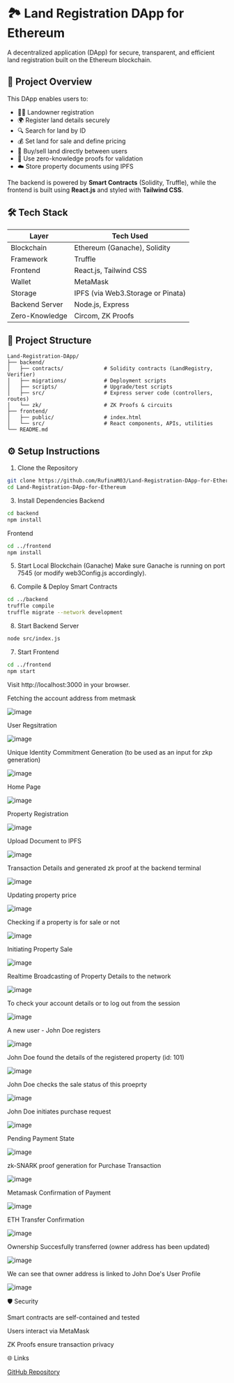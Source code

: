# 🏞️ Land Registration DApp for Ethereum

A decentralized application (DApp) for secure, transparent, and efficient land registration built on the Ethereum blockchain.

## 🚀 Project Overview

This DApp enables users to:

- 🧑‍🌾 Landowner registration
- 🌍 Register land details securely
- 🔍 Search for land by ID
- 💰 Set land for sale and define pricing
- 🤝 Buy/sell land directly between users
- 🔐 Use zero-knowledge proofs for validation
- ☁️ Store property documents using IPFS

The backend is powered by **Smart Contracts** (Solidity, Truffle), while the frontend is built using **React.js** and styled with **Tailwind CSS**.

## 🛠 Tech Stack

| Layer          | Tech Used                         |
| -------------- | --------------------------------- |
| Blockchain     | Ethereum (Ganache), Solidity      |
| Framework      | Truffle                           |
| Frontend       | React.js, Tailwind CSS            |
| Wallet         | MetaMask                          |
| Storage        | IPFS (via Web3.Storage or Pinata) |
| Backend Server | Node.js, Express                  |
| Zero-Knowledge | Circom, ZK Proofs                 |

## 📁 Project Structure

```plaintext
Land-Registration-DApp/
├── backend/
│   ├── contracts/             # Solidity contracts (LandRegistry, Verifier)
│   ├── migrations/            # Deployment scripts
│   ├── scripts/               # Upgrade/test scripts
│   ├── src/                   # Express server code (controllers, routes)
│   └── zk/                    # ZK Proofs & circuits
├── frontend/
│   ├── public/                # index.html
│   └── src/                   # React components, APIs, utilities
└── README.md
```
## ⚙️ Setup Instructions
1. Clone the Repository
```bash
git clone https://github.com/RufinaM03/Land-Registration-DApp-for-Ethereum.git
cd Land-Registration-DApp-for-Ethereum
```

3. Install Dependencies
Backend
```bash
cd backend
npm install
```
Frontend
```bash
cd ../frontend
npm install
```

5. Start Local Blockchain (Ganache)
Make sure Ganache is running on port 7545 (or modify web3Config.js accordingly).

6. Compile & Deploy Smart Contracts
```bash
cd ../backend
truffle compile
truffle migrate --network development
```

8. Start Backend Server
```bash
node src/index.js
```

7. Start Frontend
```bash
cd ../frontend
npm start
```
Visit http://localhost:3000 in your browser.

Fetching the account address from metmask

![image](https://github.com/user-attachments/assets/86866ee3-d017-425c-a350-b6b996e5efe8)

User Regsitration

![image](https://github.com/user-attachments/assets/25e078f6-5822-4f70-b0ae-f95d62cfd288)

Unique Identity Commitment Generation (to be used as an input for zkp generation)

![image](https://github.com/user-attachments/assets/9d87cfd3-6a00-4a82-804f-76af5165fcee)

Home Page

![image](https://github.com/user-attachments/assets/e848d8ef-9dff-4fbd-b702-19abda429b80)

Property Registration

![image](https://github.com/user-attachments/assets/4aa2ffe9-b0a4-4601-933e-102aa41873b6)

Upload Document to IPFS

![image](https://github.com/user-attachments/assets/976d0d6d-36ca-41eb-84b2-3f0a41dc13dd)

Transaction Details and generated zk proof at the backend terminal

![image](https://github.com/user-attachments/assets/2cdeaa75-33b3-476f-bb1a-42efee698dc3)

Updating property price

![image](https://github.com/user-attachments/assets/3207c411-a829-419b-a4e3-fc4116b5c1b4)

Checking if a property is for sale or not

![image](https://github.com/user-attachments/assets/88de3a0b-61cf-4bc8-9a5b-10a2c91125cf)

Initiating Property Sale

![image](https://github.com/user-attachments/assets/368db00b-0efc-4999-86f1-4c72fb9a4f61)

Realtime Broadcasting of Property Details to the network

![image](https://github.com/user-attachments/assets/f4be3e3e-2003-4c06-9ec1-0da16d9b7392)

To check your account details or to log out from the session

![image](https://github.com/user-attachments/assets/78ae14d3-ce29-489a-a232-d404946b25b5)

A new user - John Doe registers

![image](https://github.com/user-attachments/assets/cd636e51-5f86-4f83-8169-197885c2e710)

John Doe found the details of the registered property (id: 101)

![image](https://github.com/user-attachments/assets/dc83876b-ca60-40d5-8c90-0e7bade38894)

John Doe checks the sale status of this proeprty

![image](https://github.com/user-attachments/assets/e823eee1-5ef5-42a2-a6bc-03d58c211b50)

John Doe initiates purchase request

![image](https://github.com/user-attachments/assets/edabb53f-6080-4060-a5f0-858f6c1703ac)

Pending Payment State

![image](https://github.com/user-attachments/assets/d718770c-dc80-461d-8308-5868721d3831)

zk-SNARK proof generation for Purchase Transaction

![image](https://github.com/user-attachments/assets/65aec615-eccc-446c-95ea-4d69402d4597)

Metamask Confirmation of Payment

![image](https://github.com/user-attachments/assets/ead04f15-5129-4127-bcaf-af02fc49669f)

ETH Transfer Confirmation

![image](https://github.com/user-attachments/assets/4ed3ef11-9408-4472-8c2a-f32ebfaebbc0)

Ownership Succesfully transferred (owner address has been updated)

![image](https://github.com/user-attachments/assets/010cf3b8-d931-40cd-abfb-537daf721c57)

We can see that owner address is linked to John Doe's User Profile 

![image](https://github.com/user-attachments/assets/8bba537b-8504-430f-9999-33db054f9ded)


🛡️ Security

Smart contracts are self-contained and tested

Users interact via MetaMask

ZK Proofs ensure transaction privacy


🌐 Links

[GitHub Repository](https://github.com/RufinaM03/Land-Registration-DApp-for-Ethereum.git)
